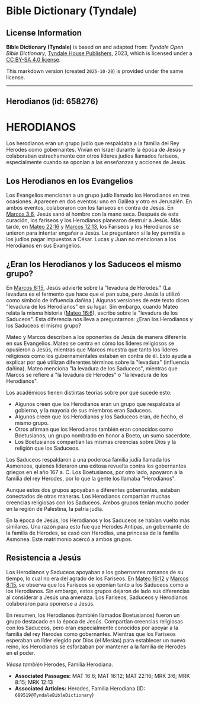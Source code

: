 # Bible Dictionary (Tyndale)

## License Information

**Bible Dictionary (Tyndale)** is based on and adapted from: _Tyndale Open Bible Dictionary_, [Tyndale House Publishers](https://tyndaleopenresources.com/), 2023, which is licensed under a [CC BY-SA 4.0 license](https://creativecommons.org/licenses/by-sa/4.0/legalcode.en).

This markdown version (created `2025-10-20`) is provided under the same license.



--------------------------------

## Herodianos (id: 658276)

HERODIANOS
==========

 Los herodianos eran un grupo judío que respaldaba a la familia del Rey Herodes como gobernantes. Vivían en Israel durante la época de Jesús y colaboraban estrechamente con otros líderes judíos llamados fariseos, especialmente cuando se oponían a las enseñanzas y acciones de Jesús.

Los Herodianos en los Evangelios
--------------------------------

Los Evangelios mencionan a un grupo judío llamado los Herodianos en tres ocasiones. Aparecen en dos eventos: uno en Galilea y otro en Jerusalén. En ambos eventos, colaboraron con los fariseos en contra de Jesús. En [Marcos 3:6](https://ref.ly/Mark3:6), Jesús sanó al hombre con la mano seca. Después de esta curación, los fariseos y los Herodianos planearon destruir a Jesús. Más tarde, en [Mateo 22:16](https://ref.ly/Matt22:16) y [Marcos 12:13](https://ref.ly/Mark12:13), los Fariseos y los Herodianos se unieron para intentar engañar a Jesús. Le preguntaron si la ley permitía a los judíos pagar impuestos a César. Lucas y Juan no mencionan a los Herodianos en sus Evangelios.

¿Eran los Herodianos y los Saduceos el mismo grupo?
---------------------------------------------------

En [Marcos 8:15](https://ref.ly/Mark8:15), Jesús advierte sobre la "levadura de Herodes." (La levadura es el fermento que hace que el pan suba, pero Jesús la utilizó como símbolo de influencia dañina.) Algunas versiones de este texto dicen "levadura de los Herodianos" en su lugar. Sin embargo, cuando Mateo relata la misma historia ([Mateo 16:6](https://ref.ly/Matt16:6)), escribe sobre la "levadura de los Saduceos". Esta diferencia nos lleva a preguntarnos: ¿Eran los Herodianos y los Saduceos el mismo grupo?

Mateo y Marcos describen a los oponentes de Jesús de manera diferente en sus Evangelios. Mateo se centra en cómo los líderes religiosos se opusieron a Jesús, mientras que Marcos muestra que tanto los líderes religiosos como los gubernamentales estaban en contra de él. Esto ayuda a explicar por qué utilizan diferentes términos sobre la "levadura" (influencia dañina). Mateo menciona "la levadura de los Saduceos", mientras que Marcos se refiere a "la levadura de Herodes" o "la levadura de los Herodianos".

Los académicos tienen distintas teorías sobre por qué sucede esto:

* Algunos creen que los Herodianos eran un grupo que respaldaba al gobierno, y la mayoría de sus miembros eran Saduceos.
* Algunos creen que los Herodianos y los Saduceos eran, de hecho, el mismo grupo.
* Otros afirman que los Herodianos también eran conocidos como Boetusianos, un grupo nombrado en honor a Boeto, un sumo sacerdote.
* Los Boetusianos compartían las mismas creencias sobre Dios y la religión que los Saduceos.

Los Saduceos respaldaron a una poderosa familia judía llamada los Asmoneos, quienes lideraron una exitosa revuelta contra los gobernantes griegos en el año 167 a. C. Los Boetusianos, por otro lado, apoyaron a la familia del rey Herodes, por lo que la gente los llamaba "Herodianos".

Aunque estos dos grupos apoyaban a diferentes gobernantes, estaban conectados de otras maneras. Los Herodianos compartían muchas creencias religiosas con los Saduceos. Ambos grupos tenían mucho poder en la región de Palestina, la patria judía.

En la época de Jesús, los Herodianos y los Saduceos se habían vuelto más similares. Una razón para esto fue que Herodes Antipas, un gobernante de la familia de Herodes, se casó con Herodías, una princesa de la familia Asmonea. Este matrimonio acercó a ambos grupos.

Resistencia a Jesús
-------------------

Los Herodianos y Saduceos apoyaban a los gobernantes romanos de su tiempo, lo cual no era del agrado de los Fariseos. En [Mateo 16:12](https://ref.ly/Matt16:12) y [Marcos 8:15](https://ref.ly/Mark8:15), se observa que los Fariseos se oponían tanto a los Saduceos como a los Herodianos. Sin embargo, estos grupos dejaron de lado sus diferencias al considerar a Jesús una amenaza. Los Fariseos, Saduceos y Herodianos colaboraron para oponerse a Jesús.

En resumen, los Herodianos (también llamados Boetusianos) fueron un grupo destacado en la época de Jesús. Compartían creencias religiosas con los Saduceos, pero eran especialmente conocidos por apoyar a la familia del rey Herodes como gobernantes. Mientras que los Fariseos esperaban un líder elegido por Dios (el Mesías) para establecer un nuevo reino, los Herodianos se esforzaban por mantener a la familia de Herodes en el poder.

*Véase también* Herodes, Familia Herodiana.

* **Associated Passages:** MAT 16:6; MAT 16:12; MAT 22:16; MRK 3:6; MRK 8:15; MRK 12:13
* **Associated Articles:** Herodes, Familia Herodiana (ID: `689519@TyndaleBibleDictionary`)

